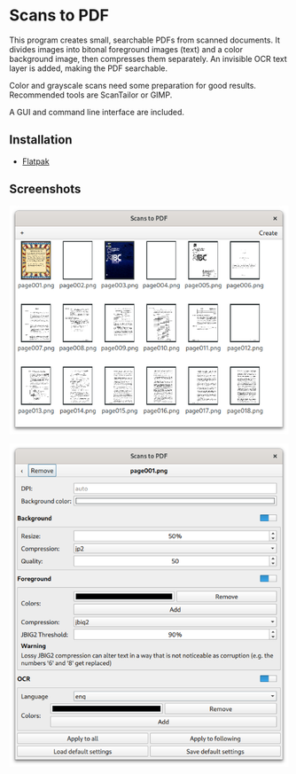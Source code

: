 # Scans to PDF

This program creates small, searchable PDFs from scanned documents.
It divides images into bitonal foreground images (text) and a color
background image, then compresses them separately.
An invisible OCR text layer is added, making the PDF searchable.

Color and grayscale scans need some preparation for good results.
Recommended tools are ScanTailor or GIMP.

A GUI and command line interface are included.

## Installation

  * [Flatpak](https://flathub.org/apps/details/com.github.unrud.djpdf)

## Screenshots

![screenshot 1](https://raw.githubusercontent.com/Unrud/djpdf/master/screenshots/1.png)

![screenshot 2](https://raw.githubusercontent.com/Unrud/djpdf/master/screenshots/2.png)
